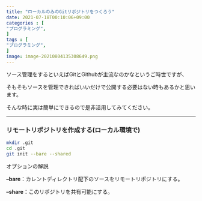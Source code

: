 ```yaml
---
title: "ローカルのみのGitリポジトリをつくろう"
date: 2021-07-18T00:10:06+09:00
categories : [
"プログラミング",
]
tags : [
"プログラミング",
]
image: image-20210804135308649.png
---
```


ソース管理をするといえばGitとGithubが主流なのかなというご時世ですが、

そもそもソースを管理できればいいだけで公開する必要はない時もあるかと思います。

そんな時に実は簡単にできるので是非活用してみてください。

----

### リモートリポジトリを作成する(ローカル環境で)

```bash
mkdir .git
cd .git
git init --bare --shared
```

オプションの解説

**–bare**：カレントディレクトリ配下のソースをリモートリポジトリにする。

**–share**：このリポジトリを共有可能にする。

​	
